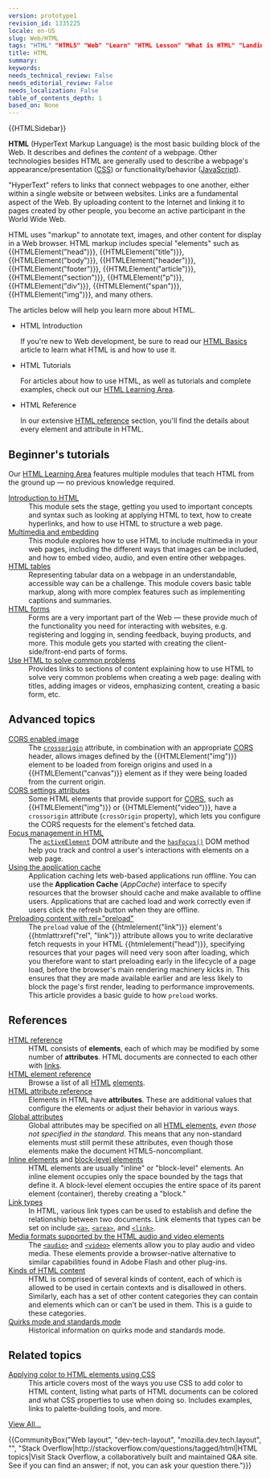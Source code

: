 ```yaml
---
version: prototype1
revision_id: 1335225
locale: en-US
slug: Web/HTML
tags: "HTML" "HTML5" "Web" "Learn" "HTML Lesson" "What is HTML" "Landing" "HTML Tutorials" "Hyper text" "Hypertext" "Reference" "HTML Programming" "l10n:priority"
title: HTML
summary: 
keywords: 
needs_technical_review: False
needs_editorial_review: False
needs_localization: False
table_of_contents_depth: 1
based_on: None
---
```

<div>{{HTMLSidebar}}</div>

<p class="summary"><span class="seoSummary"><strong>HTML</strong> (HyperText Markup Language) is the most basic building block of the Web. It describes and defines the <em>content</em> of a webpage. Other technologies besides HTML are generally used to describe a webpage's appearance/presentation (<a href="/en-US/docs/Web/CSS">CSS</a>) or functionality/behavior (<a href="/en-US/docs/Web/JavaScript">JavaScript</a>).</span></p>

<p>"HyperText" refers to links that connect webpages to one another, either within a single website or between websites. Links are a fundamental aspect of the Web. By uploading content to the Internet and linking it to pages created by other people, you become an active participant in the World Wide Web.</p>

<p>HTML uses "markup" to annotate text, images, and other content for display in a Web browser. HTML markup includes special "elements" such as {{HTMLElement("head")}}, {{HTMLElement("title")}}, {{HTMLElement("body")}}, {{HTMLElement("header")}}, {{HTMLElement("footer")}}, {{HTMLElement("article")}}, {{HTMLElement("section")}}, {{HTMLElement("p")}}, {{HTMLElement("div")}}, {{HTMLElement("span")}}, {{HTMLElement("img")}}, and many others.</p>

<p>The articles below will help you learn more about HTML.</p>

<section class="cleared" id="sect1">
<ul class="card-grid">
 <li><span>HTML Introduction</span>

  <p>If you're new to Web development, be sure to read our <a href="/en-US/docs/Learn/Getting_started_with_the_web/HTML_basics">HTML Basics</a> article to learn what HTML is and how to use it.</p>
 </li>
 <li><span>HTML Tutorials</span>
  <p>For articles about how to use HTML, as well as tutorials and complete examples, check out our <a href="/en-US/docs/Learn/HTML">HTML Learning Area</a>.</p>
 </li>
 <li><span>HTML Reference</span>
  <p>In our extensive <a href="/en-US/docs/Web/HTML/Reference">HTML reference</a> section, you'll find the details about every element and attribute in HTML.</p>
 </li>
</ul>

<div class="row topicpage-table">
<div class="section">
<h2 class="Tools" name="Tools" id="Tools">Beginner's tutorials</h2>

<p>Our <a href="/en-US/docs/Learn/HTML">HTML Learning Area</a> features multiple modules that teach HTML from the ground up — no previous knowledge required.</p>

<dl>
 <dt><a href="/en-US/docs/Learn/HTML/Introduction_to_HTML">Introduction to HTML</a></dt>
 <dd>This module sets the stage, getting you used to important concepts and syntax such as looking at applying HTML to text, how to create hyperlinks, and how to use HTML to structure a web page.</dd>
 <dt><a href="/en-US/docs/Learn/HTML/Multimedia_and_embedding">Multimedia and embedding</a></dt>
 <dd>This module explores how to use HTML to include multimedia in your web pages, including the different ways that images can be included, and how to embed video, audio, and even entire other webpages.</dd>
 <dt><a href="/en-US/docs/Learn/HTML/Tables">HTML tables</a></dt>
 <dd>Representing tabular data on a webpage in an understandable, accessible way can be a challenge. This module covers basic table markup, along with more complex features such as implementing captions and summaries.</dd>
 <dt><a href="/en-US/docs/Learn/HTML/Forms">HTML forms</a></dt>
 <dd>Forms are a very important part of the Web — these provide much of the functionality you need for interacting with websites, e.g. registering and logging in, sending feedback, buying products, and more. This module gets you started with creating the client-side/front-end parts of forms.</dd>
 <dt><a href="https://developer.mozilla.org/en-US/docs/Learn/HTML/Howto">Use HTML to solve common problems</a></dt>
 <dd>Provides links to sections of content explaining how to use HTML to solve very common problems when creating a web page: dealing with titles, adding images or videos, emphasizing content, creating a basic form, etc.</dd>
</dl>

<h2 id="Advanced_topics">Advanced topics</h2>

<dl>
 <dt class="landingPageList"><a href="/en-US/docs/Web/HTML/CORS_enabled_image">CORS enabled image</a></dt>
 <dd class="landingPageList">The <code><a href="/en-US/docs/Web/HTML/Element/img#attr-crossorigin">crossorigin</a></code> attribute, in combination with an appropriate <a href="/en-US/docs/Glossary/CORS" class="glossaryLink">CORS</a> header, allows images defined by the {{HTMLElement("img")}} element to be loaded from foreign origins and used in a {{HTMLElement("canvas")}} element as if they were being loaded from the current origin.</dd>
 <dt class="landingPageList"><a href="/en-US/docs/Web/HTML/CORS_settings_attributes">CORS settings attributes</a></dt>
 <dd class="landingPageList">Some HTML elements that provide support for <a href="/en-US/docs/HTTP/Access_control_CORS">CORS</a>, such as {{HTMLElement("img")}} or {{HTMLElement("video")}}, have a <code>crossorigin</code> attribute (<code>crossOrigin</code> property), which lets you configure the CORS requests for the element's fetched data.</dd>
 <dt class="landingPageList"><a href="/en-US/docs/Web/HTML/Focus_management_in_HTML">Focus management in HTML</a></dt>
 <dd class="landingPageList">The <code><a href="/en-US/docs/Web/API/Document/activeElement">activeElement</a></code> DOM attribute and the <code><a href="/en-US/docs/Web/API/Document/hasFocus">hasFocus()</a></code> DOM method help you track and control a user's interactions with elements on a web page.</dd>
 <dt class="landingPageList"><a href="/en-US/docs/Web/HTML/Using_the_application_cache">Using the application cache</a></dt>
 <dd class="landingPageList">Application caching lets web-based applications run offline. You can use the <strong>Application Cache</strong> (<em>AppCache</em>) interface to specify resources that the browser should cache and make available to offline users. Applications that are cached load and work correctly even if users click the refresh button when they are offline.</dd>
 <dt class="landingPageList"><a href="https://developer.mozilla.org/en-US/docs/Web/HTML/Preloading_content">Preloading content with rel="preload"</a></dt>
 <dd class="landingPageList">The <code>preload</code> value of the {{htmlelement("link")}} element's {{htmlattrxref("rel", "link")}} attribute allows you to write declarative fetch requests in your HTML {{htmlelement("head")}}, specifying resources that your pages will need very soon after loading, which you therefore want to start preloading early in the lifecycle of a page load, before the browser's main rendering machinery kicks in. This ensures that they are made available earlier and are less likely to block the page's first render, leading to performance improvements. This article provides a basic guide to how <code>preload</code> works.</dd>
</dl>
</div>

<div class="section">
<h2 class="Documentation" id="References">References</h2>

<dl>
 <dt class="landingPageList"><a href="/en-US/docs/Web/HTML/Reference">HTML reference</a></dt>
 <dd class="landingPageList">HTML consists of <strong>elements</strong>, each of which may be modified by some number of <strong>attributes</strong>. HTML documents are connected to each other with <a href="/en-US/docs/Web/HTML/Link_types">links</a>.</dd>
 <dt class="landingPageList"><a href="/en-US/docs/Web/HTML/Element">HTML element reference</a></dt>
 <dd class="landingPageList">Browse a list of all <a href="/en-US/docs/Glossary/HTML" class="glossaryLink">HTML</a> <a href="/en-US/docs/Glossary/Element" class="glossaryLink">elements</a>.</dd>
 <dt class="landingPageList"><a href="/en-US/docs/Web/HTML/Attributes">HTML attribute reference</a></dt>
 <dd class="landingPageList">Elements in HTML have <strong>attributes</strong>. These are additional values that configure the elements or adjust their behavior in various ways.</dd>
 <dt class="landingPageList"><a href="/en-US/docs/Web/HTML/Global_attributes">Global attributes</a></dt>
 <dd class="landingPageList">Global attributes may be specified on all <a href="/en-US/docs/Web/HTML/Element">HTML elements</a>, <em>even those not specified in the standard</em>. This means that any non-standard elements must still permit these attributes, even though those elements make the document HTML5-noncompliant.</dd>
 <dt class="landingPageList"><a href="/en-US/docs/Web/HTML/Inline_elements">Inline elements</a> and <a href="/en-US/docs/Web/HTML/Block-level_elements">block-level elements</a></dt>
 <dd class="landingPageList">HTML elements are usually "inline" or "block-level" elements. An inline element occupies only the space bounded by the tags that define it. A block-level element occupies the entire space of its parent element (container), thereby creating a "block."</dd>
 <dt class="landingPageList"><a href="/en-US/docs/Web/HTML/Link_types">Link types</a></dt>
 <dd class="landingPageList">In HTML, various link types can be used to establish and define the relationship between two documents. Link elements that types can be set on include <a href="/en-US/docs/Web/HTML/Element/a"><code>&lt;a&gt;</code></a>, <a href="/en-US/docs/Web/HTML/Element/area"><code>&lt;area&gt;</code></a>, and <a href="/en-US/docs/Web/HTML/Element/link"><code>&lt;link&gt;</code></a>.</dd>
 <dt class="landingPageList"><a href="/en-US/docs/Web/HTML/Supported_media_formats">Media formats supported by the HTML audio and video elements</a></dt>
 <dd class="landingPageList">The <a href="/en-US/docs/Web/HTML/Element/audio"><code>&lt;audio&gt;</code></a> and <a href="/en-US/docs/Web/HTML/Element/video"><code>&lt;video&gt;</code></a> elements allow you to play audio and video media. These elements provide a browser-native alternative to similar capabilities found in Adobe Flash and other plug-ins.</dd>
 <dt class="landingPageList"><a href="/en-US/docs/Web/HTML/Kinds_of_HTML_content">Kinds of HTML content</a></dt>
 <dd class="landingPageList">HTML is comprised of several kinds of content, each of which is allowed to be used in certain contexts and is disallowed in others. Similarly, each has a set of other content categories they can contain and elements which can or can't be used in them. This is a guide to these categories.</dd>
 <dt class="landingPageList"><a href="/en-US/docs/Web/HTML/Quirks_Mode_and_Standards_Mode">Quirks mode and standards mode</a></dt>
 <dd class="landingPageList">Historical information on quirks mode and standards mode.</dd>
</dl>

<h2 class="landingPageList" id="Related_topics">Related topics</h2>

<dl>
 <dt><a href="/en-US/docs/Web/HTML/Applying_color">Applying color to HTML elements using CSS</a></dt>
 <dd>This article covers most of the ways you use CSS to add color to HTML content, listing what parts of HTML documents can be colored and what CSS properties to use when doing so. Includes examples, links to palette-building tools, and more.</dd>
</dl>
</div>
</div>
<span class="alllinks"><a href="/en-US/docs/tag/HTML">View All...</a></span>

<p>{{CommunityBox("Web layout", "dev-tech-layout", "mozilla.dev.tech.layout", "", "Stack Overflow|http://stackoverflow.com/questions/tagged/html|HTML topics|Visit Stack Overflow, a collaboratively built and maintained Q&amp;A site. See if you can find an answer; if not, you can ask your question there.")}}</p>
</section>

